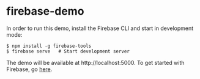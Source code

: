 # firebase-demo

In order to run this demo, install the Firebase CLI and start in development mode:

```
$ npm install -g firebase-tools
$ firebase serve   # Start development server
```

The demo will be available at http://localhost:5000.
To get started with Firebase, go [here](https://firebase.google.com/docs/web/setup).
